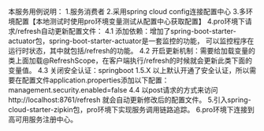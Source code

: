本服务用例说明：
1.服务消费者
2.采用spring cloud config连接配置中心
3.多环境配置【本地测试时使用pro环境变量测试从配置中心获取配置】
4.pro环境下请求/refresh自动更新配置文件：
    4.1 添加依赖：增加了spring-boot-starter-actuator包，spring-boot-starter-actuator是一套监控的功能，
可以监控程序在运行时状态，其中就包括/refresh的功能。
    4.2 开启更新机制：需要给加载变量的类上面加载@RefreshScope，在客户端执行/refresh的时候就会更新此类下面的变量值。
    4.3 关闭安全认证：springboot 1.5.X 以上默认开通了安全认证，所以需要在配置文件application.properties添加以下配置：
    management.security.enabled=false
    4.4 以post请求的方式来访问http://localhost:8761/refresh 就会自动更新修改后的配置文件。
5.引入spring-cloud-starter-zipkin包，pro环境下实现服务调用链路追踪。
6.pro环境下连接到高可用服务注册中心。
